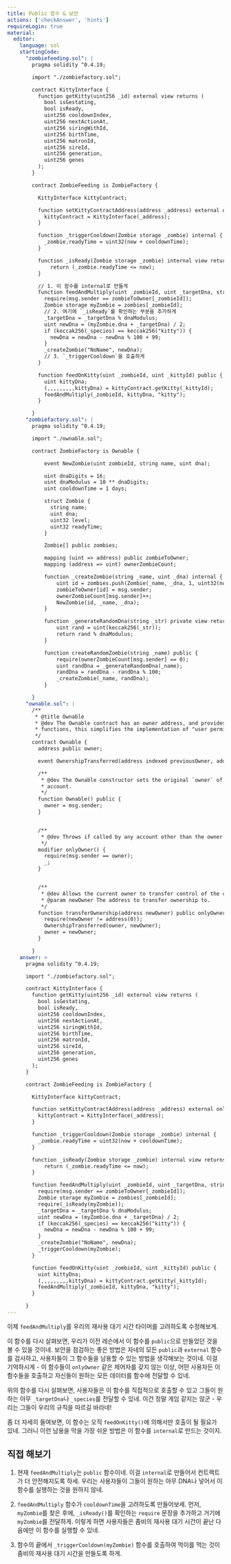 ```yaml
---
title: Public 함수 & 보안
actions: ['checkAnswer', 'hints']
requireLogin: true
material:
  editor:
    language: sol
    startingCode:
      "zombiefeeding.sol": |
        pragma solidity ^0.4.19;

        import "./zombiefactory.sol";

        contract KittyInterface {
          function getKitty(uint256 _id) external view returns (
            bool isGestating,
            bool isReady,
            uint256 cooldownIndex,
            uint256 nextActionAt,
            uint256 siringWithId,
            uint256 birthTime,
            uint256 matronId,
            uint256 sireId,
            uint256 generation,
            uint256 genes
          );
        }

        contract ZombieFeeding is ZombieFactory {

          KittyInterface kittyContract;

          function setKittyContractAddress(address _address) external onlyOwner {
            kittyContract = KittyInterface(_address);
          }

          function _triggerCooldown(Zombie storage _zombie) internal {
            _zombie.readyTime = uint32(now + cooldownTime);
          }

          function _isReady(Zombie storage _zombie) internal view returns (bool) {
              return (_zombie.readyTime <= now);
          }

          // 1. 이 함수를 internal로 만들게
          function feedAndMultiply(uint _zombieId, uint _targetDna, string _species) public {
            require(msg.sender == zombieToOwner[_zombieId]);
            Zombie storage myZombie = zombies[_zombieId];
            // 2. 여기에 `_isReady`를 확인하는 부분을 추가하게
            _targetDna = _targetDna % dnaModulus;
            uint newDna = (myZombie.dna + _targetDna) / 2;
            if (keccak256(_species) == keccak256("kitty")) {
              newDna = newDna - newDna % 100 + 99;
            }
            _createZombie("NoName", newDna);
            // 3. `_triggerCooldown`을 호출하게
          }

          function feedOnKitty(uint _zombieId, uint _kittyId) public {
            uint kittyDna;
            (,,,,,,,,,kittyDna) = kittyContract.getKitty(_kittyId);
            feedAndMultiply(_zombieId, kittyDna, "kitty");
          }

        }
      "zombiefactory.sol": |
        pragma solidity ^0.4.19;

        import "./ownable.sol";

        contract ZombieFactory is Ownable {

            event NewZombie(uint zombieId, string name, uint dna);

            uint dnaDigits = 16;
            uint dnaModulus = 10 ** dnaDigits;
            uint cooldownTime = 1 days;

            struct Zombie {
              string name;
              uint dna;
              uint32 level;
              uint32 readyTime;
            }

            Zombie[] public zombies;

            mapping (uint => address) public zombieToOwner;
            mapping (address => uint) ownerZombieCount;

            function _createZombie(string _name, uint _dna) internal {
                uint id = zombies.push(Zombie(_name, _dna, 1, uint32(now + cooldownTime))) - 1;
                zombieToOwner[id] = msg.sender;
                ownerZombieCount[msg.sender]++;
                NewZombie(id, _name, _dna);
            }

            function _generateRandomDna(string _str) private view returns (uint) {
                uint rand = uint(keccak256(_str));
                return rand % dnaModulus;
            }

            function createRandomZombie(string _name) public {
                require(ownerZombieCount[msg.sender] == 0);
                uint randDna = _generateRandomDna(_name);
                randDna = randDna - randDna % 100;
                _createZombie(_name, randDna);
            }

        }
      "ownable.sol": |
        /**
         * @title Ownable
         * @dev The Ownable contract has an owner address, and provides basic authorization control
         * functions, this simplifies the implementation of "user permissions".
         */
        contract Ownable {
          address public owner;

          event OwnershipTransferred(address indexed previousOwner, address indexed newOwner);

          /**
           * @dev The Ownable constructor sets the original `owner` of the contract to the sender
           * account.
           */
          function Ownable() public {
            owner = msg.sender;
          }


          /**
           * @dev Throws if called by any account other than the owner.
           */
          modifier onlyOwner() {
            require(msg.sender == owner);
            _;
          }


          /**
           * @dev Allows the current owner to transfer control of the contract to a newOwner.
           * @param newOwner The address to transfer ownership to.
           */
          function transferOwnership(address newOwner) public onlyOwner {
            require(newOwner != address(0));
            OwnershipTransferred(owner, newOwner);
            owner = newOwner;
          }

        }
    answer: >
      pragma solidity ^0.4.19;

      import "./zombiefactory.sol";

      contract KittyInterface {
        function getKitty(uint256 _id) external view returns (
          bool isGestating,
          bool isReady,
          uint256 cooldownIndex,
          uint256 nextActionAt,
          uint256 siringWithId,
          uint256 birthTime,
          uint256 matronId,
          uint256 sireId,
          uint256 generation,
          uint256 genes
        );
      }

      contract ZombieFeeding is ZombieFactory {

        KittyInterface kittyContract;

        function setKittyContractAddress(address _address) external onlyOwner {
          kittyContract = KittyInterface(_address);
        }

        function _triggerCooldown(Zombie storage _zombie) internal {
          _zombie.readyTime = uint32(now + cooldownTime);
        }

        function _isReady(Zombie storage _zombie) internal view returns (bool) {
            return (_zombie.readyTime <= now);
        }

        function feedAndMultiply(uint _zombieId, uint _targetDna, string _species) internal {
          require(msg.sender == zombieToOwner[_zombieId]);
          Zombie storage myZombie = zombies[_zombieId];
          require(_isReady(myZombie));
          _targetDna = _targetDna % dnaModulus;
          uint newDna = (myZombie.dna + _targetDna) / 2;
          if (keccak256(_species) == keccak256("kitty")) {
            newDna = newDna - newDna % 100 + 99;
          }
          _createZombie("NoName", newDna);
          _triggerCooldown(myZombie);
        }

        function feedOnKitty(uint _zombieId, uint _kittyId) public {
          uint kittyDna;
          (,,,,,,,,,kittyDna) = kittyContract.getKitty(_kittyId);
          feedAndMultiply(_zombieId, kittyDna, "kitty");
        }

      }
---
```


이제 `feedAndMultiply`를 우리의 재사용 대기 시간 타이머를 고려하도록 수정해보게.

이 함수를 다시 살펴보면, 우리가 이전 레슨에서 이 함수를 `public`으로 만들었던 것을 볼 수 있을 것이네. 보안을 점검하는 좋은 방법은 자네의 모든 `public`과 `external` 함수를 검사하고, 사용자들이 그 함수들을 남용할 수 있는 방법을 생각해보는 것이네. 이걸 기억하시게 - 이 함수들이 `onlyOwner` 같은 제어자를 갖지 않는 이상, 어떤 사용자든 이 함수들을 호출하고 자신들이 원하는 모든 데이터를 함수에 전달할 수 있네.

위의 함수를 다시 살펴보면, 사용자들은 이 함수를 직접적으로 호출할 수 있고 그들이 원하는 아무 `_targetDna`나 `_species`를 전달할 수 있네. 이건 정말 게임 같지는 않군 - 우리는 그들이 우리의 규칙을 따르길 바라네!

좀 더 자세히 들여보면, 이 함수는 오직 `feedOnKitty()`에 의해서만 호출이 될 필요가 있네. 그러니 이런 남용을 막을 가장 쉬운 방법은 이 함수를 `internal`로 만드는 것이지.

## 직접 해보기

1. 현재 `feedAndMultiply`는 `public` 함수이네. 이걸 `internal`로 만들어서 컨트랙트가 더 안전해지도록 하세. 우리는 사용자들이 그들이 원하는 아무 DNA나 넣어서 이 함수를 실행하는 것을 원하지 않네.

2. `feedAndMultiply` 함수가 `cooldownTime`을 고려하도록 만들어보세. 먼저, `myZombie`를 찾은 후에, `_isReady()`를 확인하는 `require` 문장을 추가하고 거기에 `myZombie`를 전달하게. 이렇게 하면 사용자들은 좀비의 재사용 대기 시간이 끝난 다음에만 이 함수를 실행할 수 있네.

3. 함수의 끝에서 `_triggerCooldown(myZombie)` 함수를 호출하여 먹이를 먹는 것이 좀비의 재사용 대기 시간을 만들도록 하게.
